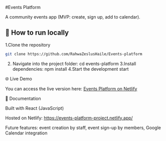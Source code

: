 #Events Platform

A community events app (MVP: create, sign up, add to calendar).

## 🚀 How to run locally

1.Clone the repository
  ```bash 
  git clone https://github.com/RahwaZeslusHaile/Events-platform
  ```
2. Navigate into the project folder:
    cd events-platform
3.Install dependencies:
  npm install
4.Start the development start


🌐 Live Demo

You can access the live version here: [Events Platform on Netlify](https://events-platform-project.netlify.app/)

📖 Documentation

 Built with React (JavaScript)

 Hosted on Netlify: https://events-platform-project.netlify.app/

 Future features: event creation by staff, event sign-up by members, Google Calendar integration

